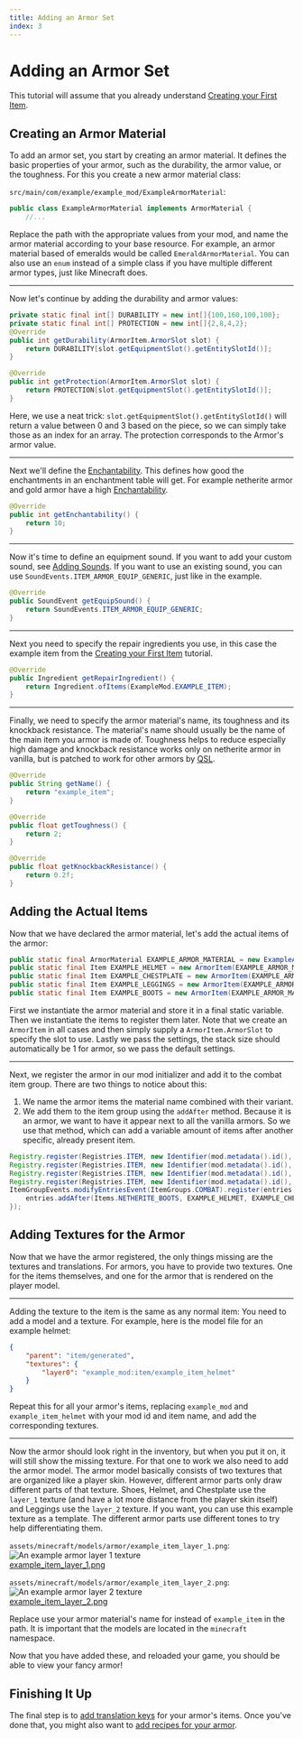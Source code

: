 ```yaml
---
title: Adding an Armor Set
index: 3
---
```

# Adding an Armor Set

This tutorial will assume that you already understand [Creating your First Item](first-item).

## Creating an Armor Material

To add an armor set, you start by creating an armor material. It defines the basic properties of your armor, such as the durability, the armor value, or the toughness.
For this you create a new armor material class:

`src/main/com/example/example_mod/ExampleArmorMaterial`:

```java
public class ExampleArmorMaterial implements ArmorMaterial {
    //...
```

Replace the path with the appropriate values from your mod, and name the armor material according to your base resource. For example, an armor material based of emeralds would be called `EmeraldArmorMaterial`. You can also use an `enum` instead of a simple class if you have multiple different armor types, just like Minecraft does.

---

Now let's continue by adding the durability and armor values:

```java
private static final int[] DURABILITY = new int[]{100,160,100,100};
private static final int[] PROTECTION = new int[]{2,8,4,2};
@Override
public int getDurability(ArmorItem.ArmorSlot slot) {
	return DURABILITY[slot.getEquipmentSlot().getEntitySlotId()];
}

@Override
public int getProtection(ArmorItem.ArmorSlot slot) {
	return PROTECTION[slot.getEquipmentSlot().getEntitySlotId()];
}
```

Here, we use a neat trick: `slot.getEquipmentSlot().getEntitySlotId()` will return a value between 0 and 3 based on the piece, so we can simply take those as an index for an array.
The protection corresponds to the Armor's armor value.

---

Next we'll define the [Enchantability](https://minecraft.wiki/w/Enchanting_mechanics#Enchantability). This defines how good the enchantments in an enchantment table will get. For example netherite armor and gold armor have a high [Enchantability](https://minecraft.wiki/w/Enchanting_mechanics#Enchantability).

```java
@Override
public int getEnchantability() {
	return 10;
}
```

---

Now it's time to define an equipment sound. If you want to add your custom sound, see [Adding Sounds](../misc/sounds). If you want to use an existing sound, you can use `SoundEvents.ITEM_ARMOR_EQUIP_GENERIC`, just like in the example.

```java
@Override
public SoundEvent getEquipSound() {
	return SoundEvents.ITEM_ARMOR_EQUIP_GENERIC;
}
```

---

Next you need to specify the repair ingredients you use, in this case the example item from the [Creating your First Item](first-item) tutorial.

```java
@Override
public Ingredient getRepairIngredient() {
	return Ingredient.ofItems(ExampleMod.EXAMPLE_ITEM);
}
```

---

Finally, we need to specify the armor material's name, its toughness and its knockback resistance.
The material's name should usually be the name of the main item you armor is made of. Toughness helps to reduce especially high damage and knockback resistance works only on netherite armor in vanilla, but is patched to work for other armors by [QSL](../concepts/qsl-qfapi).

```java
@Override
public String getName() {
	return "example_item";
}
```

```java
@Override
public float getToughness() {
	return 2;
}
```

```java
@Override
public float getKnockbackResistance() {
	return 0.2f;
}
```

## Adding the Actual Items

Now that we have declared the armor material, let's add the actual items of the armor:
<!-- TODO: Note that there will be a link here in the MVP so a path is not specified currently -->
```java
public static final ArmorMaterial EXAMPLE_ARMOR_MATERIAL = new ExampleArmorMaterial();
public static final Item EXAMPLE_HELMET = new ArmorItem(EXAMPLE_ARMOR_MATERIAL, ArmorItem.ArmorSlot.HELMET, new QuiltItemSettings());
public static final Item EXAMPLE_CHESTPLATE = new ArmorItem(EXAMPLE_ARMOR_MATERIAL, ArmorItem.ArmorSlot.CHESTPLATE, new QuiltItemSettings());
public static final Item EXAMPLE_LEGGINGS = new ArmorItem(EXAMPLE_ARMOR_MATERIAL, ArmorItem.ArmorSlot.LEGGINGS, new QuiltItemSettings());
public static final Item EXAMPLE_BOOTS = new ArmorItem(EXAMPLE_ARMOR_MATERIAL, ArmorItem.ArmorSlot.BOOTS, new QuiltItemSettings());
```

First we instantiate the armor material and store it in a final static variable. Then we instantiate the items to register them later. Note that we create an `ArmorItem` in all cases and then simply supply a `ArmorItem.ArmorSlot` to specify the slot to use. Lastly we pass the settings, the stack size should automatically be 1 for armor, so we pass the default settings.

---

Next, we register the armor in our mod initializer and add it to the combat item group. There are two things to notice about this:

1. We name the armor items the material name combined with their variant.
2. We add them to the item group using the `addAfter` method. Because it is an armor, we want to have it appear next to all the vanilla armors. So we use that method, which can add a variable amount of items after another specific, already present item.

```java
Registry.register(Registries.ITEM, new Identifier(mod.metadata().id(), "example_item_helmet"), EXAMPLE_HELMET);
Registry.register(Registries.ITEM, new Identifier(mod.metadata().id(), "example_item_chestplate"), EXAMPLE_CHESTPLATE);
Registry.register(Registries.ITEM, new Identifier(mod.metadata().id(), "example_item_leggings"), EXAMPLE_LEGGINGS);
Registry.register(Registries.ITEM, new Identifier(mod.metadata().id(), "example_item_boots"), EXAMPLE_BOOTS);
ItemGroupEvents.modifyEntriesEvent(ItemGroups.COMBAT).register(entries -> {
	entries.addAfter(Items.NETHERITE_BOOTS, EXAMPLE_HELMET, EXAMPLE_CHESTPLATE, EXAMPLE_LEGGINGS, EXAMPLE_BOOTS);
});
```

## Adding Textures for the Armor

Now that we have the armor registered, the only things missing are the textures and translations.
For armors, you have to provide two textures. One for the items themselves, and one for the armor that is rendered on the player model.

<!-- TODO: the desectionization fails if nested like this. See svelte.config.json -->
<!-- ### Adding the texture to the Item-->

---

Adding the texture to the item is the same as any normal item: You need to add a model and a texture. For example, here is the model file for an example helmet:

```json
{
	"parent": "item/generated",
	"textures": {
		"layer0": "example_mod:item/example_item_helmet"
	}
}
```

Repeat this for all your armor's items, replacing `example_mod` and `example_item_helmet` with your mod id and item name, and add the corresponding textures.

<!-- TODO: the desectionization fails if nested like this. See svelte.config.json -->
<!-- ### Adding the texture for the player model -->

---

Now the armor should look right in the inventory, but when you put it on, it will still show the missing texture. For that one to work we also need to add the armor model. The armor model basically consists of two textures that are organized like a player skin. However, different armor parts only draw different parts of that texture.
Shoes, Helmet, and Chestplate use the `layer_1` texture (and have a lot more distance from the player skin itself) and Leggings use the `layer_2` texture.
If you want, you can use this example texture as a template. The different armor parts use different tones to try help differentiating them.

`assets/minecraft/models/armor/example_item_layer_1.png`:  
![An example armor layer 1 texture](example_item_layer_1.png)<br><a href="example_item_layer_1.png" target="_blank">example_item_layer_1.png</a>

`assets/minecraft/models/armor/example_item_layer_2.png`:  
![An example armor layer 2 texture](example_item_layer_2.png)<br><a href="example_item_layer_2.png" target="_blank">example_item_layer_2.png</a>

Replace use your armor material's name for instead of `example_item` in the path. It is important that the models are located in the `minecraft` namespace.

Now that you have added these, and reloaded your game, you should be able to view your fancy armor!

## Finishing It Up

The final step is to [add translation keys](../items/first-item#language-translation) for your armor's items. Once you've done that, you might also want to [add recipes for your armor](../data/adding-recipes).
